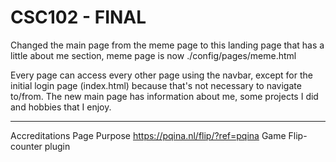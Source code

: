 # CSC102 - FINAL

Changed the main page from the meme page to this landing page that has a little about me section, meme page is now ./config/pages/meme.html

Every page can access every other page using the navbar, except for the initial login page (index.html) because that's not necessary to navigate to/from. The new main page has information about me, some projects I did and hobbies that I enjoy.
___________

Accreditations				Page		Purpose
https://pqina.nl/flip/?ref=pqina	Game		Flip-counter plugin
